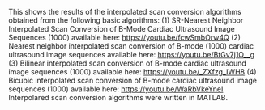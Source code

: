 This shows the results of the interpolated scan conversion algorithms obtained from the following basic algorithms:
(1) SR-Nearest Neighbor Interpolated Scan Conversion of B-Mode Cardiac Ultrasound Image Sequences (1000) available here: https://youtu.be/fcwSmbOrw4Q
(2) Nearest neighbor interpolated scan conversion of B-mode (1000) cardiac ultrasound image sequences available here: https://youtu.be/BtGv7j1O__g
(3) Bilinear interpolated scan conversion of B-mode cardiac ultrasound image sequences (1000) available here: https://youtu.be/_ZXfzg_IWH8
(4) Bicubic interpolated scan conversion of B-mode cardiac ultrasound image sequences (1000) available here: https://youtu.be/WaRbVkeYneI
Interpolared scan conversion algorithms were written in MATLAB.
